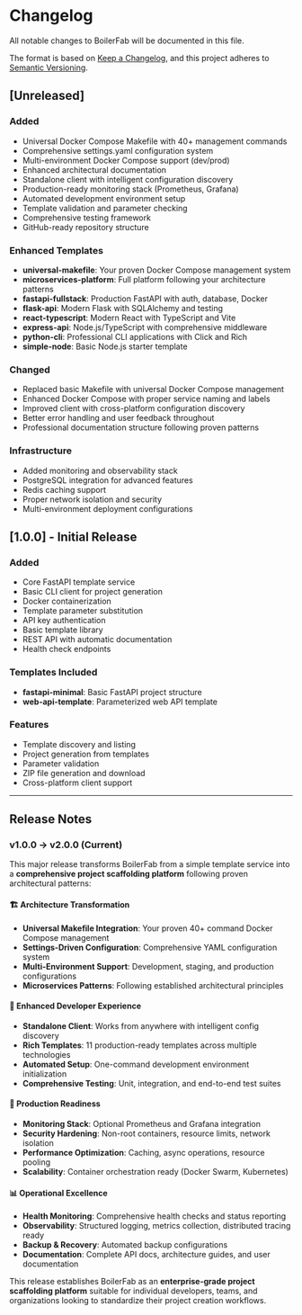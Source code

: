 # Changelog

All notable changes to BoilerFab will be documented in this file.

The format is based on [Keep a Changelog](https://keepachangelog.com/en/1.0.0/),
and this project adheres to [Semantic Versioning](https://semver.org/spec/v2.0.0.html).

## [Unreleased]

### Added
- Universal Docker Compose Makefile with 40+ management commands
- Comprehensive settings.yaml configuration system
- Multi-environment Docker Compose support (dev/prod)
- Enhanced architectural documentation
- Standalone client with intelligent configuration discovery
- Production-ready monitoring stack (Prometheus, Grafana)
- Automated development environment setup
- Template validation and parameter checking
- Comprehensive testing framework
- GitHub-ready repository structure

### Enhanced Templates
- **universal-makefile**: Your proven Docker Compose management system
- **microservices-platform**: Full platform following your architecture patterns
- **fastapi-fullstack**: Production FastAPI with auth, database, Docker
- **flask-api**: Modern Flask with SQLAlchemy and testing
- **react-typescript**: Modern React with TypeScript and Vite
- **express-api**: Node.js/TypeScript with comprehensive middleware
- **python-cli**: Professional CLI applications with Click and Rich
- **simple-node**: Basic Node.js starter template

### Changed
- Replaced basic Makefile with universal Docker Compose management
- Enhanced Docker Compose with proper service naming and labels
- Improved client with cross-platform configuration discovery
- Better error handling and user feedback throughout
- Professional documentation structure following proven patterns

### Infrastructure
- Added monitoring and observability stack
- PostgreSQL integration for advanced features
- Redis caching support
- Proper network isolation and security
- Multi-environment deployment configurations

## [1.0.0] - Initial Release

### Added
- Core FastAPI template service
- Basic CLI client for project generation
- Docker containerization
- Template parameter substitution
- API key authentication
- Basic template library
- REST API with automatic documentation
- Health check endpoints

### Templates Included
- **fastapi-minimal**: Basic FastAPI project structure
- **web-api-template**: Parameterized web API template

### Features
- Template discovery and listing
- Project generation from templates
- Parameter validation
- ZIP file generation and download
- Cross-platform client support

---

## Release Notes

### v1.0.0 → v2.0.0 (Current)

This major release transforms BoilerFab from a simple template service into a **comprehensive project scaffolding platform** following proven architectural patterns:

#### 🏗️ **Architecture Transformation**
- **Universal Makefile Integration**: Your proven 40+ command Docker Compose management
- **Settings-Driven Configuration**: Comprehensive YAML configuration system
- **Multi-Environment Support**: Development, staging, and production configurations
- **Microservices Patterns**: Following established architectural principles

#### 🚀 **Enhanced Developer Experience**
- **Standalone Client**: Works from anywhere with intelligent config discovery
- **Rich Templates**: 11 production-ready templates across multiple technologies
- **Automated Setup**: One-command development environment initialization
- **Comprehensive Testing**: Unit, integration, and end-to-end test suites

#### 🔧 **Production Readiness**
- **Monitoring Stack**: Optional Prometheus and Grafana integration
- **Security Hardening**: Non-root containers, resource limits, network isolation
- **Performance Optimization**: Caching, async operations, resource pooling
- **Scalability**: Container orchestration ready (Docker Swarm, Kubernetes)

#### 📊 **Operational Excellence**
- **Health Monitoring**: Comprehensive health checks and status reporting
- **Observability**: Structured logging, metrics collection, distributed tracing ready
- **Backup & Recovery**: Automated backup configurations
- **Documentation**: Complete API docs, architecture guides, and user documentation

This release establishes BoilerFab as an **enterprise-grade project scaffolding platform** suitable for individual developers, teams, and organizations looking to standardize their project creation workflows.